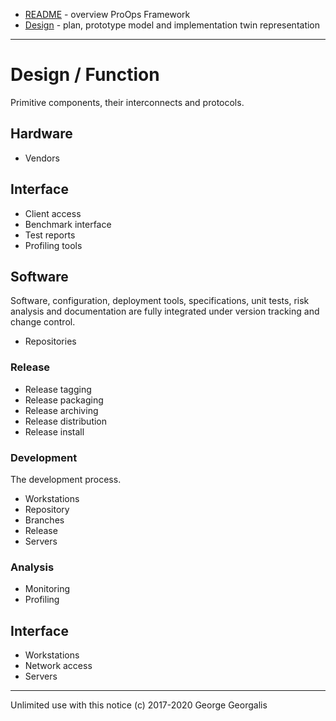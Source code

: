 * [README](../README.md) - overview ProOps Framework
* [Design](../design.md) - plan, prototype model and implementation twin representation
---
# Design / Function

Primitive components, their interconnects and protocols.

## Hardware
* Vendors

## Interface

* Client access
* Benchmark interface
* Test reports
* Profiling tools

## Software

Software, configuration, deployment tools, specifications, unit tests, risk analysis and documentation
are fully integrated under version tracking and change control.

* Repositories

### Release

* Release tagging
* Release packaging
* Release archiving
* Release distribution
* Release install

### Development

The development process.

* Workstations
* Repository
* Branches
* Release
* Servers

### Analysis
* Monitoring
* Profiling

## Interface

* Workstations
* Network access
* Servers

---
Unlimited use with this notice (c) 2017-2020 George Georgalis
